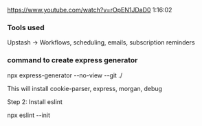 https://www.youtube.com/watch?v=rOpEN1JDaD0
1:16:02

### Tools used

Upstash -> Workflows, scheduling, emails, subscription reminders

### command to create express generator

npx express-generator --no-view --git ./

This will install cookie-parser, express, morgan, debug

Step 2: Install eslint

npx eslint --init

